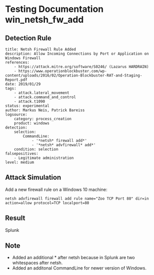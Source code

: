 # Testing Documentation win_netsh_fw_add

## Detection Rule
```
title: Netsh Firewall Rule Added 
description: Allow Incoming Connections by Port or Application on Windows Firewall
references:
    - https://attack.mitre.org/software/S0246/ (Lazarus HARDRAIN)
    - https://www.operationblockbuster.com/wp-content/uploads/2016/02/Operation-Blockbuster-RAT-and-Staging-Report.pdf
date: 2019/01/29
tags:
    - attack.lateral_movement
    - attack.command_and_control
    - attack.t1090 
status: experimental
author: Markus Neis, Patrick Bareiss
logsource:
    category: process_creation
    product: windows
detection:
    selection:
        CommandLine:
            - '*netsh* firewall add*'
            - '*netsh* advfirewall* add*'
    condition: selection
falsepositives:
    - Legitimate administration
level: medium

```

## Attack Simulation
Add a new firewall rule on a Windows 10 machine:
```
netsh advfirewall firewall add rule name="Zoo TCP Port 80" dir=in action=allow protocol=TCP localport=80
```

## Result

Splunk



## Note
- Added an additional * after netsh because in Splunk are two whitespaces after netsh.
- Added an additonal CommandLine for newer version of Windows.



